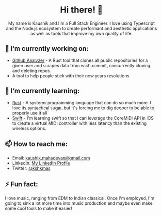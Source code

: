 <!-- Header -->
<h1 align="center">Hi there! 👋</h1>

<!-- Introduction -->
<p align="center">My name is Kaushik and I'm a Full Stack Engineer. I love using Typescript and the Node.js ecosystem to create performant and aesthetic applications as well as tools that improve my own quality of life. <p>

<!-- Current Projects -->
<h2>🔭 I’m currently working on:</h2>
<ul>
  <li><a href="https://github.com/KauMah/GithubAnalyzer">Github Analyzer</a> - A Rust tool that clones all public repositories for a given user and scrapes data from each commit, concurrently cloning and deleting repos.</li>
  <li>A tool to help people stick with their new years resolutions</li>
</ul>

<!-- Currently Learning -->
<h2>🌱 I’m currently learning:</h2>
<ul>
  <li><a href="https://www.rust-lang.org/">Rust</a> - A systems programming language that can do so much more. I love its syntactical sugar, but it's forcing me to dig deeper to be able to properly use it all</li>
  <li><a href="https://developer.apple.com/swift/">Swift</a> - I'm learning swift so that I can leverage the CoreMIDI API in iOS to create a virtual MIDI controller with less latency than the existing wireless options.</li>
</ul>

<!-- Contact Information -->
<h2>📫 How to reach me:</h2>
<ul>
  <li>Email: <a href="mailto:kaushik.mahadevan@gmail.com">kaushik.mahadevan@gmail.com</a></li>
  <li>LinkedIn: <a href="https://www.linkedin.com/in/kaushikmahadevan/">My LinkedIn Profile</a></li>
  <li>Twitter: <a href="https://www.twitter.com/kshkmas/">@kshkmas</a></li>
</ul>

<!-- Fun Fact -->
<h2>⚡ Fun fact:</h2>
<p>I love music, ranging from EDM to Indian classical. Once I'm employed, I'm going to sink a lot more time into music production and maybe even make some cool tools to make it easier!</p>
